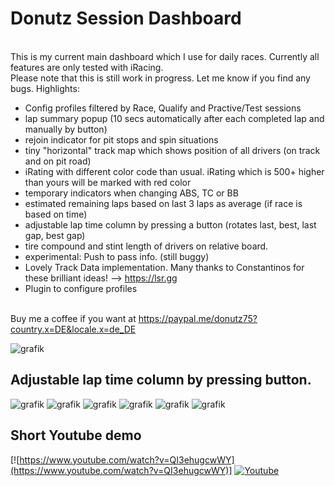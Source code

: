 # Donutz Session Dashboard
<br>This is my current main dashboard which I use for daily races. Currently all features are only tested with iRacing.
<br>Please note that this is still work in progress. Let me know if you find any bugs.
Highlights:
- Config profiles filtered by Race, Qualify and Practive/Test sessions
- lap summary popup (10 secs automatically after each completed lap and manually by button)
- rejoin indicator for pit stops and spin situations
- tiny "horizontal" track map which shows position of all drivers (on track and on pit road)
- iRating with different color code than usual. iRating which is 500+ higher than yours will be marked with red color
- temporary indicators when changing ABS, TC or BB
- estimated remaining laps based on last 3 laps as average (if race is based on time)
- adjustable lap time column by pressing a button (rotates last, best, last gap, best gap) 
- tire compound and stint length of drivers on relative board.
- experimental: Push to pass info. (still buggy)
- Lovely Track Data implementation. Many thanks to Constantinos for these brilliant ideas! --> https://lsr.gg
- Plugin to configure profiles

<br>Buy me a coffee if you want at https://paypal.me/donutz75?country.x=DE&locale.x=de_DE

![grafik](https://github.com/DonutzAndCoffee/Donutz-Session-Dashboard/assets/62204936/eeb0d0b9-7764-4193-a007-1b9b8a8460fb)


## Adjustable lap time column by pressing button. 
![grafik](https://github.com/DonutzAndCoffee/Donutz-Session-Dashboard/assets/62204936/f2ee752c-d154-4a22-a9b5-cb985624f587)
![grafik](https://github.com/DonutzAndCoffee/Donutz-Session-Dashboard/assets/62204936/79d91317-d17b-4ebe-9398-9bb60b75acba)
![grafik](https://github.com/DonutzAndCoffee/Donutz-Session-Dashboard/assets/62204936/d7ab2f64-31c9-4ccd-b58b-9ba71de7152b)
![grafik](https://github.com/DonutzAndCoffee/Donutz-Session-Dashboard/assets/62204936/32fdadfd-8ace-4158-9e1c-166812a2c9fe)
![grafik](https://github.com/user-attachments/assets/ace572b3-4e34-4008-80c0-4b02e192a782)
![grafik](https://github.com/user-attachments/assets/8570aa67-2d7d-4ad2-b2af-955d32e2c783)




## Short Youtube demo
[![https://www.youtube.com/watch?v=QI3ehugcwWY](https://www.youtube.com/watch?v=QI3ehugcwWY)]
[![Youtube](https://img.youtube.com/vi/QI3ehugcwWY/0.jpg)](https://www.youtube.com/watch?v=QI3ehugcwWY)
